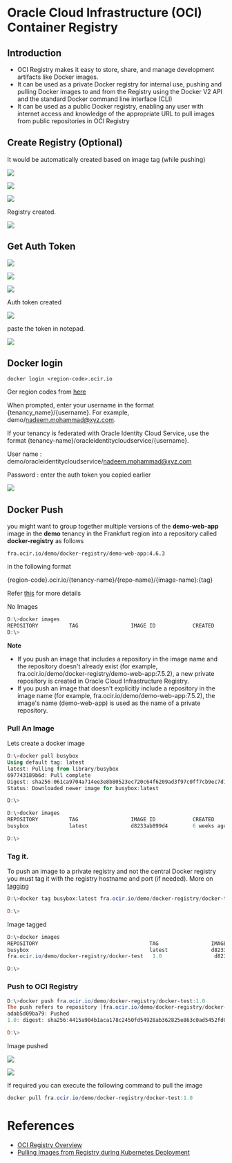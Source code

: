 # Oracle Cloud Infrastructure (OCI) Container Registry

## Introduction

* OCI Registry makes it easy to store, share, and manage development artifacts like Docker images.
* It can be used as a private Docker registry for internal use, pushing and pulling Docker images to and from the Registry using the Docker V2 API and the standard Docker command line interface (CLI)
* It can be used as a public Docker registry, enabling any user with internet access and knowledge of the appropriate URL to pull images from public repositories in OCI Registry
 
## Create Registry (Optional)
It would be automatically created based on image tag (while pushing)

![](../resources/registry-click.png)

![](../resources/registry-click-create.png)

![](../resources/registry-repo-name.png)

Registry created.

![](../resources/registry-created.png)

## Get Auth Token

![](../resources/oci-user-settings.png)

![](../resources/user-click-generate-token.png)

![](../resources/registry-token-desc.png)

Auth token created

![](../resources/registry-copy-token.png)

paste the token in notepad.


![](../resources/registry-token-created.png)


## Docker login


`docker login <region-code>.ocir.io`

Ger region codes from [here](https://docs.cloud.oracle.com/iaas/Content/Registry/Concepts/registryprerequisites.htm)



When prompted, enter your username in the format {tenancy_name}/{username}. For example, demo/nadeem.mohammad@xyz.com.

If your tenancy is federated with Oracle Identity Cloud Service, use the format {tenancy-name}/oracleidentitycloudservice/{username}.

User name : demo/oracleidentitycloudservice/nadeem.mohammad@xyz.com

Password : enter the auth token you copied earlier 

![](../resources/registry-docker-login.png)

## Docker Push
you might want to group together multiple versions of the **demo-web-app** image in the **demo** tenancy in the Frankfurt region into a repository called **docker-registry** as follows


`fra.ocir.io/demo/docker-registry/demo-web-app:4.6.3`


in the following format

{region-code}.ocir.io/{tenancy-name}/{repo-name}/{image-name}:{tag}

Refer [this](https://docs.cloud.oracle.com/iaas/Content/Registry/Concepts/registrywhatisarepository.htm) for more details

No Images

```Powershell
D:\>docker images
REPOSITORY          TAG                 IMAGE ID            CREATED             SIZE
D:\>
```

**Note**

* If you push an image that includes a repository in the image name and the repository doesn't already exist (for example, fra.ocir.io/demo/docker-registry/demo-web-app:7.5.2), a new private repository is created in Oracle Cloud Infrastructure Registry.
* If you push an image that doesn't explicitly include a repository in the image name (for example, fra.ocir.io/demo/demo-web-app:7.5.2), the image's name (demo-web-app) is used as the name of a private repository.


### Pull An Image
Lets create a docker image

```Powershell
D:\>docker pull busybox
Using default tag: latest
latest: Pulling from library/busybox
697743189b6d: Pull complete
Digest: sha256:061ca9704a714ee3e8b80523ec720c64f6209ad3f97c0ff7cb9ec7d19f15149f
Status: Downloaded newer image for busybox:latest

D:\>
```


```Powershell
D:\>docker images
REPOSITORY          TAG                 IMAGE ID            CREATED             SIZE
busybox             latest              d8233ab899d4        6 weeks ago         1.2MB

D:\>
```

### Tag it. 

To push an image to a private registry and not the central Docker registry you must tag it with the registry hostname and port (if needed). More on [tagging](https://docs.docker.com/engine/reference/commandline/tag/)

```Powershell
D:\>docker tag busybox:latest fra.ocir.io/demo/docker-registry/docker-test:1.0

D:\>
```
Image tagged

```Powershell
D:\>docker images
REPOSITORY                                    TAG                 IMAGE ID            CREATED             SIZE
busybox                                       latest              d8233ab899d4        6 weeks ago         1.2MB
fra.ocir.io/demo/docker-registry/docker-test   1.0                 d8233ab899d4        6 weeks ago         1.2MB

D:\>
```
### Push to OCI Registry



```Powershell
D:\>docker push fra.ocir.io/demo/docker-registry/docker-test:1.0
The push refers to repository [fra.ocir.io/demo/docker-registry/docker-test]
adab5d09ba79: Pushed
1.0: digest: sha256:4415a904b1aca178c2450fd54928ab362825e863c0ad5452fd020e92f7a6a47e size: 527

D:\>
```
Image pushed

![](../resources/registry-image-pushed.png)


![](../resources/registry-pull-command.png)

If required you can execute the following command to pull the image

```Powershell
docker pull fra.ocir.io/demo/docker-registry/docker-test:1.0
```

# References
* [OCI Registry Overview](https://docs.cloud.oracle.com/iaas/Content/Registry/Concepts/registryoverview.htm)
* [Pulling Images from Registry during Kubernetes Deployment](https://docs.cloud.oracle.com/iaas/Content/Registry/Tasks/registrypullingimagesfromocir.htm)